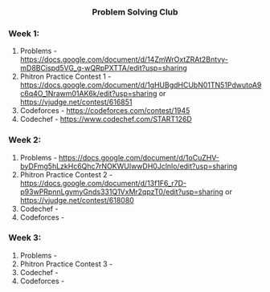<h3 align="center"> Problem Solving Club </h3>

### Week 1: 
1. Problems - https://docs.google.com/document/d/14ZmWrOxtZRAt2Bntvy-mD8BCispd5VG_g-wQRpPXTTA/edit?usp=sharing 
2. Phitron Practice Contest 1 - https://docs.google.com/document/d/1gHUBgdHCUbN01TN51PdwutoA9c6q4O_1Nrawm01AK6k/edit?usp=sharing or https://vjudge.net/contest/616851
3. Codeforces - https://codeforces.com/contest/1945
4. Codechef - https://www.codechef.com/START126D
 

### Week 2:
1. Problems - https://docs.google.com/document/d/1oCuZHV-byDFmg5hLzkHc6Qhc7rNOKWUIwwDH0Jclnlo/edit?usp=sharing
2. Phitron Practice Contest 2 - https://docs.google.com/document/d/13f1F6_r7D-p93wPRpnnLgvmyGnds331Q1VxMr2qpzT0/edit?usp=sharing or https://vjudge.net/contest/618080
3. Codechef - 
4. Codeforces - 

### Week 3:
1. Problems - 
2. Phitron Practice Contest 3 -
3. Codechef - 
4. Codeforces - 
